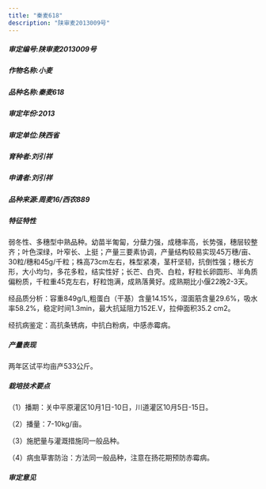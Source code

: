 ```yaml
---
title: "秦麦618"
description: "陕审麦2013009号"
---
```

##### 审定编号:陕审麦2013009号

##### 作物名称:小麦

##### 品种名称:秦麦618

##### 审定年份:2013

##### 审定单位:陕西省

##### 育种者:刘引祥

##### 申请者:刘引祥

##### 品种来源:周麦16/西农889

##### 特征特性
弱冬性、多穗型中熟品种。幼苗半匍匐，分蘖力强，成穗率高，长势强，穗层较整齐；叶色深绿，叶窄长、上挺；产量三要素协调，产量结构较易实现45万穗/亩、30粒/穗和45g/千粒；株高73cm左右，株型紧凑，茎杆坚韧，抗倒性强；穗长方形，大小均匀，多花多粒，结实性好；长芒、白壳、白粒，籽粒长卵圆形、半角质偏粉质，千粒重45克左右，籽粒饱满，成熟落黄好。成熟期比小偃22晚2-3天。
经品质分析：容重849g/L,粗蛋白（干基）含量14.15%，湿面筋含量29.6%，吸水率58.2%，稳定时间1.3min，最大抗延阻力152E.V，拉伸面积35.2 cm2。
经抗病鉴定：高抗条锈病，中抗白粉病，中感赤霉病。


##### 产量表现
两年区试平均亩产533公斤。

##### 栽培技术要点
（1）播期：关中平原灌区10月1日-10日，川道灌区10月5日-15日。
（2）播量：7-10kg/亩。
（3）施肥量与灌溉措施同一般品种。
（4）病虫草害防治：方法同一般品种，注意在扬花期预防赤霉病。


##### 审定意见

